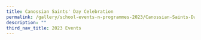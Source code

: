 ```yaml
---
title: Canossian Saints' Day Celebration
permalink: /gallery/school-events-n-programmes-2023/Canossian-Saints-Day-Celebration/
description: ""
third_nav_title: 2023 Events
---
```



